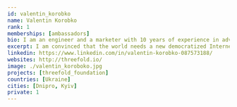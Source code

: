 ```yaml
---
id: valentin_korobko
name: Valentin Korobko
rank: 1
memberships: [ambassadors]
bio: I am an engineer and a marketer with 10 years of experience in advertising and sales. I also worked in the financial sector, was recognized as the best specialist for managing finances of private individuals in Ukraine in 2011. I like to develop and constantly set for myself ambitious goals that are good for society. For over 4 years I have been studying the blockchain technology and cryptocurrency. I like teamwork, especially when the team reaches the top and the intended goals. I`m a communicable, fair and happy person.I am convinced that the world needs a new democratized Internet that will protect the personal confidentiality, neutrality and security of everyone in this world.
excerpt: I am convinced that the world needs a new democratized Internet. I believe in ThreeFold technology.
linkedin: https://www.linkedin.com/in/valentin-korobko-087573188/
websites: http://threefold.io/
image: ./valentin_koroboko.jpg
projects: [threefold_foundation]
countries: [Ukraine]
cities: [Dnipro, Kyiv]
private: 1
---
```

